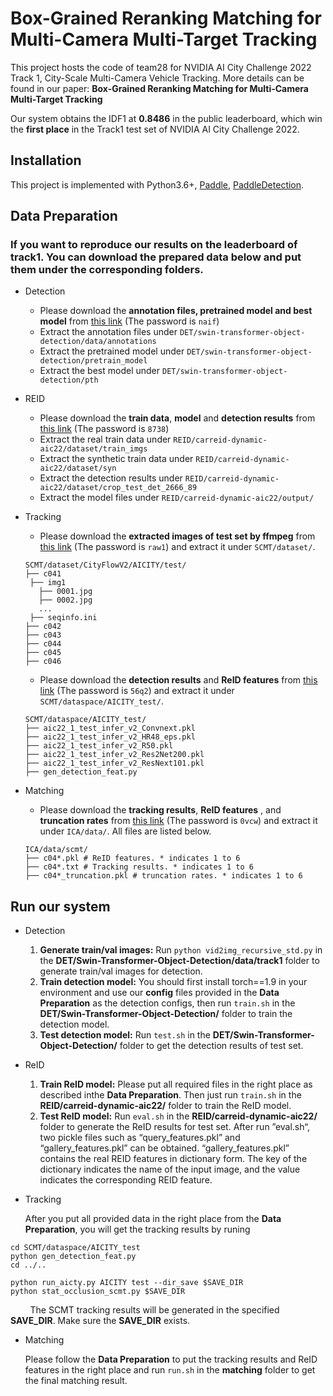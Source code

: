 # Box-Grained Reranking Matching for Multi-Camera Multi-Target Tracking
This project hosts the code of team28 for NVIDIA AI City Challenge 2022 Track 1, City-Scale Multi-Camera Vehicle Tracking. More details can be found in our paper: **Box-Grained Reranking Matching for Multi-Camera Multi-Target Tracking**

Our system obtains the IDF1 at **0.8486** in the public leaderboard, which win the **first place** in the Track1 test set of NVIDIA AI City Challenge 2022.

## Installation
This project is implemented with Python3.6+, [Paddle](https://github.com/PaddlePaddle/Paddle), [PaddleDetection](https://github.com/PaddlePaddle/PaddleDetection).

## Data Preparation
### If you want to reproduce our results on the leaderboard of track1. You can download the prepared data below and put them under the corresponding folders.
- Detection
  - Please download the **annotation files, pretrained model and best model** from [this link](https://pan.baidu.com/s/1XQ4iwNHkSaYdcPPEDF1cdw) (The password is ``naif``) 
  - Extract the annotation files under ``DET/swin-transformer-object-detection/data/annotations``
  - Extract the pretrained model under ``DET/swin-transformer-object-detection/pretrain_model``
  - Extract the best model under ``DET/swin-transformer-object-detection/pth``

- REID
  - Please download the **train data**, **model**  and **detection results** from [this link](https://pan.baidu.com/s/1aNB0Q1dhk0hiOV2MRN1Wng) (The password is ``8738``) 
  - Extract the real train data under ``REID/carreid-dynamic-aic22/dataset/train_imgs``
  - Extract the synthetic train data under ``REID/carreid-dynamic-aic22/dataset/syn``
  - Extract the detection results under ``REID/carreid-dynamic-aic22/dataset/crop_test_det_2666_89``
  - Extract the model files under ``REID/carreid-dynamic-aic22/output/``
  
- Tracking
  - Please download the **extracted images of test set by ffmpeg** from [this link](https://pan.baidu.com/s/1H0dfVjj4WjttF0cEbnAg7g ) (The password is ``raw1``) and extract it under ``SCMT/dataset/``.
   ```
  SCMT/dataset/CityFlowV2/AICITY/test/
  ├── c041
    ├── img1
      ├── 0001.jpg
      ├── 0002.jpg
      ...
    ├── seqinfo.ini
  ├── c042
  ├── c043
  ├── c044
  ├── c045
  ├── c046
  ```
  - Please download the **detection results** and **ReID features** from [this link](https://pan.baidu.com/s/1RVY7segBCR3TingcC1UIfA ) (The password is ``56q2``) and extract it under ``SCMT/dataspace/AICITY_test/``.
   ```
  SCMT/dataspace/AICITY_test/
  ├── aic22_1_test_infer_v2_Convnext.pkl
  ├── aic22_1_test_infer_v2_HR48_eps.pkl
  ├── aic22_1_test_infer_v2_R50.pkl
  ├── aic22_1_test_infer_v2_Res2Net200.pkl
  ├── aic22_1_test_infer_v2_ResNext101.pkl
  ├── gen_detection_feat.py
  ```
  
- Matching
  - Please download the **tracking results**, **ReID features** , and **truncation rates** from [this link](https://pan.baidu.com/s/1Qc5rE6OkMaW8vHg-SDdBew  ) (The password is ``0vcw``) and extract it under ``ICA/data/``. All files are listed below.
  ```
  ICA/data/scmt/
  ├── c04*.pkl # ReID features. * indicates 1 to 6
  ├── c04*.txt # Tracking results. * indicates 1 to 6
  ├── c04*_truncation.pkl # truncation rates. * indicates 1 to 6
  ```

  
## Run our system

- Detection
  1. **Generate train/val images:** Run ``python vid2img_recursive_std.py`` in the **DET/Swin-Transformer-Object-Detection/data/track1** folder to generate train/val images for detection.
  2. **Train detection model:** You should first install torch==1.9 in your environment and use our **config** files provided in the **Data Preparation** as the detection configs, then run ``train.sh`` in the **DET/Swin-Transformer-Object-Detection/** folder to train the detection model.
  3. **Test detection model:** Run ``test.sh`` in the **DET/Swin-Transformer-Object-Detection/** folder to get the detection results of test set.

- ReID
  1. **Train ReID model:** Please put all required files in the right place as described inthe **Data Preparation**. Then just run ``train.sh`` in the **REID/carreid-dynamic-aic22/** folder to train the ReID model.
  2. **Test ReID model:** Run ``eval.sh`` in the **REID/carreid-dynamic-aic22/** folder to generate the ReID results for test set. After run ”eval.sh“, two pickle files such as “query_features.pkl” and “gallery_features.pkl” can be obtained. “gallery_features.pkl” contains the real REID features in dictionary form. The key of the dictionary indicates the name of the input image, and the value indicates the corresponding REID feature.

- Tracking

  After you put all provided data in the right place from the **Data Preparation**, you will get the tracking results by runing
```
cd SCMT/dataspace/AICITY_test
python gen_detection_feat.py
cd ../..

python run_aicty.py AICITY test --dir_save $SAVE_DIR
python stat_occlusion_scmt.py $SAVE_DIR
```
&nbsp; &nbsp; &nbsp; &nbsp; The SCMT tracking results will be generated in the specified **SAVE_DIR**. Make sure the **SAVE_DIR** exists.

- Matching
  
  Please follow the **Data Preparation** to put the tracking results and ReID features in the right place and run ``run.sh`` in the **matching** folder to get the final matching result.
